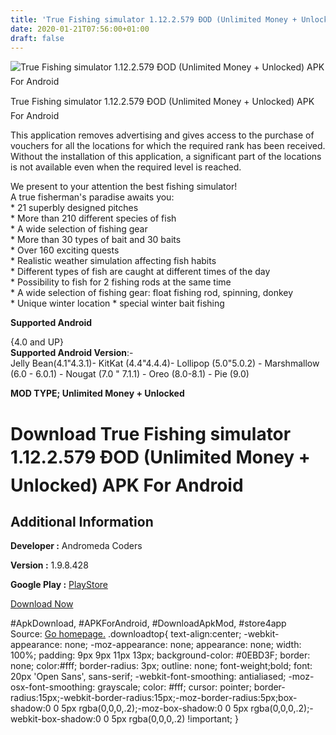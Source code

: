 ```yaml
---
title: 'True Fishing simulator 1.12.2.579 ÐOD (Unlimited Money + Unlocked) APK For Android'
date: 2020-01-21T07:56:00+01:00
draft: false
---
```


![True Fishing simulator 1.12.2.579 ÐOD (Unlimited Money + Unlocked) APK For Android](https://i2.wp.com/apkhome.net/wp-content/uploads/2020/01/True-Fishing-simulator-1.12.2.579-ÐOD-Unlimited-Money-Unlocked.png "True Fishing simulator 1.12.2.579 ÐOD (Unlimited Money + Unlocked) APK For Android")

  

True Fishing simulator 1.12.2.579 ÐOD (Unlimited Money + Unlocked) APK For Android

This application removes advertising and gives access to the purchase of vouchers for all the locations for which the required rank has been received. Without the installation of this application, a significant part of the locations is not available even when the required level is reached.

We present to your attention the best fishing simulator!  
A true fisherman's paradise awaits you:  
\* 21 superbly designed pitches  
\* More than 210 different species of fish  
\* A wide selection of fishing gear  
\* More than 30 types of bait and 30 baits  
\* Over 160 exciting quests  
\* Realistic weather simulation affecting fish habits  
\* Different types of fish are caught at different times of the day  
\* Possibility to fish for 2 fishing rods at the same time  
\* A wide selection of fishing gear: float fishing rod, spinning, donkey  
\* Unique winter location \* special winter bait fishing

**Supported Android**

{4.0 and UP}  
**Supported Android Version**:-  
Jelly Bean(4.1"4.3.1)- KitKat (4.4"4.4.4)- Lollipop (5.0"5.0.2) - Marshmallow (6.0 - 6.0.1) - Nougat (7.0 " 7.1.1) - Oreo (8.0-8.1) - Pie (9.0)

**MOD TYPE; Unlimited Money + Unlocked**

Download True Fishing simulator 1.12.2.579 ÐOD (Unlimited Money + Unlocked) APK For Android
============================================================================================

Additional Information
----------------------

**Developer :** Andromeda Coders

**Version :** 1.9.8.428

**Google Play :** [PlayStore](https://play.google.com/store/apps/details?id=com.andromeda.truefishing.full)

  

[Download Now](https://store4app.co/post/true-fishing-simulator-1-12-2-579-od-unlimited-money-unlocked-apk-for-android_1579586430)

  
#ApkDownload, #APKForAndroid, #DownloadApkMod, #store4app  
Source: [Go homepage.](https://store4app.co/post/true-fishing-simulator-1-12-2-579-od-unlimited-money-unlocked-apk-for-android_1579586430) .downloadtop{ text-align:center; -webkit-appearance: none; -moz-appearance: none; appearance: none; width: 100%; padding: 9px 9px 11px 13px; background-color: #0EBD3F; border: none; color:#fff; border-radius: 3px; outline: none; font-weight;bold; font: 20px 'Open Sans', sans-serif; -webkit-font-smoothing: antialiased; -moz-osx-font-smoothing: grayscale; color: #fff; cursor: pointer; border-radius:15px;-webkit-border-radius:15px;-moz-border-radius:5px;box-shadow:0 0 5px rgba(0,0,0,.2);-moz-box-shadow:0 0 5px rgba(0,0,0,.2);-webkit-box-shadow:0 0 5px rgba(0,0,0,.2) !important; }